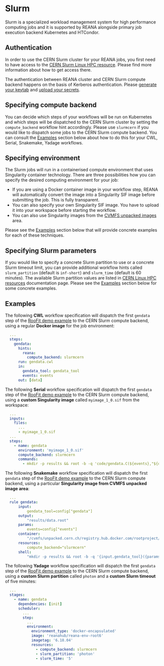# Slurm

Slurm is a specialized workload management system for high performance
computing jobs and it is supported by REANA alongside primary job execution
backend Kubernetes and HTCondor.

## Authentication

In order to use the CERN Slurm cluster for your REANA jobs, you first need to
have access to the [CERN Slurm Linux HPC resource](https://batchdocs.web.cern.ch/linuxhpc/index.html).
Please find more information about how to get access there.

The authentication between REANA cluster and CERN Slurm compute backend happens
on the basis of Kerberos authentication. Please [generate your keytab](../../access-control/kerberos/index.md#generating-keytab-file)
and [upload your secrets](../../access-control/kerberos/index.md#uploading-secrets).

## Specifying compute backend

You can decide which steps of your workflows will be run on Kubernetes and which
steps will be dispatched to the CERN Slurm cluster by setting the `compute_backend`
workflow hint accordingly. Please use `slurmcern` if you would like to dispatch
some jobs to the CERN Slurm compute backend. You can consult the [Examples](.#examples)
section below about how to do this for your CWL, Serial, Snakemake, Yadage workflows.

## Specifying environment

The Slurm jobs will run in a containerised compute environment that uses
Singularity container technology. There are three possibilities how you can
specify the desired computing environment for your job:

- If you are using a Docker container image in your workflow step, REANA will
  automatically convert the image into a Singularity SIF image before submitting
  the job. This is fully transparent.
- You can also specify your own Singularity SIF image. You have to upload it into
  your workspace before starting the workflow.
- You can also use Singularity images from the [CVMFS unpacked images](https://gitlab.cern.ch/unpacked/sync/-/blob/master/recipe.yaml) area.

Please see the [Examples](.#examples) section below that will provide concrete
examples for each of these techniques.

## Specifying Slurm parameters

If you would like to specify a concrete Slurm partition to use or a concrete
Slurm timeout limit, you can provide additional workflow hints called
`slurm_partition` (default is `inf-short`) and `slurm_time` (default is 60 minutes).
The available Slurm partition values are listed in [CERN Linux HPC resources](https://batchdocs.web.cern.ch/linuxhpc/resources.html)
documentation page. Please see the [Examples](.#examples) section below for some
concrete examples.

## Examples

The following **CWL** workflow specification will dispatch the first `gendata`
step of the [RooFit demo example](https://github.com/reanahub/reana-demo-root6-roofit)
to the CERN Slurm compute backend, using a regular **Docker image** for the job environment:

```yaml hl_lines="6"
  ...
  steps:
    gendata:
      hints:
        reana:
          compute_backend: slurmcern
      run: gendata.cwl
      in:
        gendata_tool: gendata_tool
        events: events
      out: [data]
```

The following **Serial** workflow specification will dispatch the first `gendata`
step of the [RooFit demo example](https://github.com/reanahub/reana-demo-root6-roofit)
to the CERN Slurm compute backend, using a **custom Singularity image** called `myimage_1_0.sif` from the workspace:

```yaml hl_lines="5 9 10"
  ...
  inputs:
    files:
      ...
      - myimage_1_0.sif
  ...
  steps:
    - name: gendata
      environment: 'myimage_1_0.sif'
      compute_backend: slurmcern
      commands:
        - mkdir -p results && root -b -q 'code/gendata.C(${events},"${data}")'
```

The following **Snakemake** workflow specification will dispatch the first `gendata`
step of the [RooFit demo example](https://github.com/reanahub/reana-demo-root6-roofit)
to the CERN Slurm compute backend, using a particular **Singularity image from CVMFS unpacked image area**:

```yaml hl_lines="10 12"
  ...
  rule gendata:
      input:
          gendata_tool=config["gendata"]
      output:
          "results/data.root"
      params:
          events=config["events"]
      container:
          "/cvmfs/unpacked.cern.ch/registry.hub.docker.com/rootproject/root:6.26.00-ubuntu20.04"
      resources:
          compute_backend="slurmcern"
      shell:
          "mkdir -p results && root -b -q '{input.gendata_tool}({params.events},\"{output}\")'"
```

The following **Yadage** workflow specification will dispatch the first `gendata`
step of the [RooFit demo example](https://github.com/reanahub/reana-demo-root6-roofit)
to the CERN Slurm compute backend, using a **custom Slurm partition** called `photon`
and a **custom Slurm timeout** of five minutes:

```yaml hl_lines="14 15 16"
  ...
  stages:
    - name: gendata
      dependencies: [init]
      scheduler:
        ...
        step:
          ...
          environment:
            environment_type: 'docker-encapsulated'
            image: 'reanahub/reana-env-root6'
            imagetag: '6.18.04'
            resources:
              - compute_backend: slurmcern
              - slurm_partition: 'photon'
              - slurm_time: '5'
```
